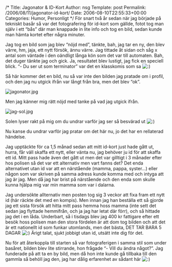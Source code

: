 /*
 Title: Jagonator &#038; ID-Kort
 Author: nsg
 Template: post
 Permalink: /2006/08/11/jagonator-id-kort/
 Date: 2006-08-10T22:55:33+00:00
 Categories: Humor, Personligt
*/
För snart två år sedan när jag började på tekniskt basår så var det fotografering för id-kort som gällde, fotot tog man själv i ett &#8220;bås&#8221; där man knappade in lite info och tog en bild, sedan kunde man hämta kortet efter några minuter.

Jag tog en bild som jag blev &#8220;nöjd med&#8221;, tänkte, bah, jag tar en ny, den blev värre, hm, jaja, ett nytt försök, ännu värre. Jag tittade åt sidan och såg x antal som väntade i den oändligt långa kön som det var till automaten. Bah, det duger tänkte jag och gick. Ja, resultatet blev lustigt, jag fick en speciell blick. &#8220;- Du ser ut som terminator&#8221; var det en klasskomis som sa <img src="http://nsg.cc/wp-includes/images/smilies/icon_smile.gif" alt=":)" class="wp-smiley" /> 

Så här kommer det en bild, nu så var inte den bilden jag pratade om i profil, och den jag nu utgick ifrån var långt från bra, men det blev &#8220;ok&#8221;.

<img id="image95" src="http://web.enesge.eu/%7Es/wordpress/wp-content/uploads/2006/08/jagonator.jpg" alt="jagonator.jpg" />

Men jag känner mig rätt nöjd med tanke på vad jag utgick ifrån.

<img id="image97" src="http://web.enesge.eu/%7Es/wordpress/wp-content/uploads/2006/08/jag-sol.thumbnail.jpg" alt="jag-sol.jpg" />

Solen lyser rakt på mig om du undrar varför jag ser så besvärad ut <img src="http://nsg.cc/wp-includes/images/smilies/icon_smile.gif" alt=":)" class="wp-smiley" /> 

Nu kanse du undrar varför jag pratar om det här nu, jo det har en rellaterad händelse.

Jag upptäckte för ca 1,5 månad sedan att mitt id-kort just hade gått ut, hurra, får väll skaffa ett nytt, eller vänta nu, jag behöver ju id för att skaffa ett id. Mitt pass hade även det gått ut men det var gilltigt i 3 månader efter hos polisen så det var ett alternativ men vart fanns det? Det enda alternativet utan id var att en närstående (mamma, pappa, syster&#8230;) eller någon som var skriven på samma adress kunde komma med och intyga att jag är jag. Men då jag har brist på närstående och den enda som skulle kunna hjälpa mig var min mamma som var i dalarna.

Jag undersökte allternativ men posten tog sig 3 veckor att fixa fram ett nytt id (här räckte det med en kompis). Men innan jag han beställa ett så gjorde jag ett sista försök att hitta mitt pass hemma hoss mamma (inte sett det sedan jag flyttade hemmifrån, och ja jag har letat där förr), och så hittade jag det i en låda. Underbart, så i tisdags blev jag 400 kr fattigare efter ett besök hoss polisen man den stora fördelen är att dom tog bilden och att det är ett nationellt id som funkar utomlands, men det bästa, DET TAR BARA 5 DAGAR <img src="http://nsg.cc/wp-includes/images/smilies/icon_smile.gif" alt=":)" class="wp-smiley" /> Ärigt talat, sjukt jobbigt utan id, utsätt inte dig för det.

Nu för att återkoppla till starten så var fotograferigen i samma stil som under basåret, bilden blev lite stirrande, hon frågade &#8220;- Vill du ändra något?&#8221;. Jag funderade på att ta en by bild, men då hon inte kunde gå tillbaka till den gammla så behöll jag den, jag har dålig erfarenhet av sådant här <img src="http://nsg.cc/wp-includes/images/smilies/icon_smile.gif" alt=":)" class="wp-smiley" /> 

<small></small>